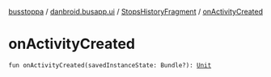 [busstoppa](../../index.md) / [danbroid.busapp.ui](../index.md) / [StopsHistoryFragment](index.md) / [onActivityCreated](./on-activity-created.md)

# onActivityCreated

`fun onActivityCreated(savedInstanceState: Bundle?): `[`Unit`](https://kotlinlang.org/api/latest/jvm/stdlib/kotlin/-unit/index.html)